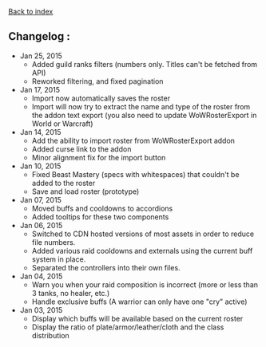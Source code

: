 [Back to index](https://github.com/KyneSilverhide/WoWRoster)

## Changelog :
* Jan 25, 2015
  * Added guild ranks filters (numbers only. Titles can't be fetched from API)
  * Reworked filtering, and fixed pagination 
* Jan 17, 2015
  * Import now automatically saves the roster
  * Import will now try to extract the name and type of the roster from the addon text export (you also need to  update WoWRosterExport in World or Warcraft)
* Jan 14, 2015
  * Add the ability to import roster from WoWRosterExport addon
  * Added curse link to the addon
  * Minor alignment fix for the import button
* Jan 10, 2015
  * Fixed Beast Mastery (specs with whitespaces) that couldn't be added to the roster
  * Save and load roster (prototype)
* Jan 07, 2015
  * Moved buffs and cooldowns to accordions
  * Added tooltips for these two components
* Jan 06, 2015
  * Switched to CDN hosted versions of most assets in order to reduce file numbers.
  * Added various raid cooldowns and externals using the current buff system in place.
  * Separated the controllers into their own files.
* Jan 04, 2015
  * Warn you when your raid composition is incorrect (more or less than 3 tanks, no healer, etc.)
  * Handle exclusive buffs (A warrior can only have one "cry" active)
* Jan 03, 2015
  * Display which buffs will be available based on the current roster
  * Display the ratio of plate/armor/leather/cloth and the class distribution
